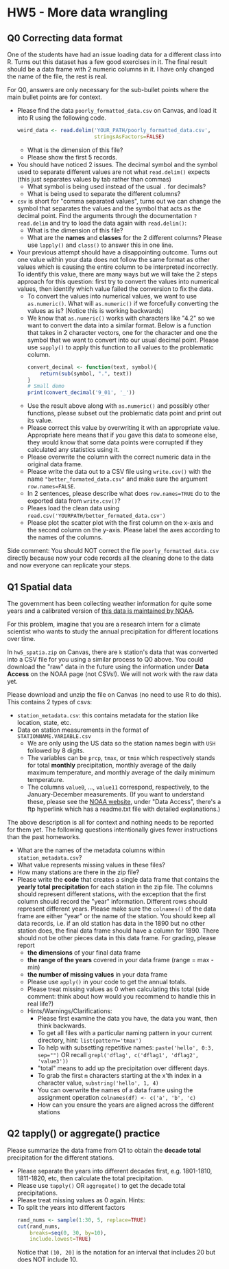 # HW5 - More data wrangling

## Q0 Correcting data format
One of the students have had an issue loading data for a different class into R.
Turns out this dataset has a few good exercises in it. The final result
should be a data frame with 2 numeric columns in it. I have only
changed the name of the file, the rest is real.

For Q0, answers are only necessary for the sub-bullet points where the main bullet
points are for context.

- Please find the data `poorly_formatted_data.csv` on Canvas, and load
  it into R using the following code.
  ```r
  weird_data <- read.delim('YOUR_PATH/poorly_formatted_data.csv',
                           stringsAsFactors=FALSE)
  ```
  - What is the dimension of this file?
  - Please show the first 5 records.
- You should have noticed 2 issues. The decimal symbol and the symbol used
  to separate different values are not what `read.delim()` expects (this just separates values by tab rather than commas)
  - What symbol is being used instead of the usual `.` for decimals?
  - What is being used to separate the different columns?
- `csv` is short for "comma separated values", turns out we can change
  the symbol that separates the values and the symbol that acts as the decimal point.
  Find the arguments through the documentation `?read.delim` and try to load the data again with `read.delim()`:
  - What is the dimension of this file?
  - What are the **names** and **classes** for the 2 different columns? Please use `lapply()` and `class()` to answer this in one line.
- Your previous attempt should have a disappointing outcome. Turns out one value within your data does not follow the same format as other values which is causing the entire column to be interpreted incorrectly. To identify this value, there are many ways but we will take the 2 steps approach for this question: first try to convert the values into numerical values, then identify which value failed the conversion to fix the data.
  - To convert the values into numerical values, we want to use `as.numeric()`. What will `as.numeric()` if we forcefully converting the values as is? (Notice this is working backwards)
  - We know that `as.numeric()` works with characters like "4.2" so we want to convert the data into a similar format. Below is a function that takes in 2 character vectors, one for the character and one the symbol that we want to convert into our usual decimal point. Please use `sapply()` to apply this function to all values to the problematic column.
    ```r
    convert_decimal <- function(text, symbol){
        return(sub(symbol, ".", text))
    }
    # Small demo
    print(convert_decimal('9_01', '_'))
    ```
  - Use the result above along with `as.numeric()` and possibly other functions, please subset out the problematic data point and print out its value.
  - Please correct this value by overwriting it with an appropriate value. Appropriate here means that if you gave this data to someone else, they would know that some data points were corrupted if they calculated any statistics using it.
  - Please overwrite the column with the correct numeric data in the original data frame.
  - Please write the data out to a CSV file using `write.csv()` with the name `"better_formated_data.csv"` and make sure the argument `row.names=FALSE`.
  - In 2 sentences, please describe what does `row.names=TRUE` do to the exported data from `write.csv()`?
  - Pleaes load the clean data using `read.csv('YOURPATH/better_formated_data.csv')`
  - Please plot the scatter plot with the first column on the x-axis and the second column on the y-axis. Please label the axes according to the names of the columns.

Side comment: You should NOT correct the file `poorly_formatted_data.csv` directly because now your code records all the cleaning done to the data and now everyone can replicate your steps.

## Q1 Spatial data
The government has been collecting weather information for quite some years and 
a calibrated version of [this data is maintained by NOAA](https://www.ncdc.noaa.gov/ushcn/introduction).

For this problem, imagine that you are a research intern for a climate scientist
who wants to study the annual precipitation for different locations over time.

In `hw5_spatia.zip` on Canvas, there are `k` station's data that was converted into a CSV file for
you using a similar process to Q0 above. You could download the "raw" data in the future using
the information under **Data Access** on the NOAA page (not CSVs!). We will not work with the raw data yet.

Please download and unzip the file on Canvas (no need to use R to do this).
This contains 2 types of csvs:
- `station_metadata.csv`: this contains metadata for the station like location, state, etc.
- Data on station measurements in the format of `STATIONNAME.VARIABLE.csv`
  - We are only using the US data so the station names begin with `USH` followed by 8 digits.
  - The variables can be `prcp`, `tmax`, or `tmin` which respectively stands for total **monthly** precipitation, monthly average of the daily maximum temperature, and monthly average of the daily minimum temperature.
  - The columns `value0`, ..., `value11` correspond, respectively, to the January-December measurements.
(If you want to understand these, please see the [NOAA website](https://www.ncdc.noaa.gov/ushcn/introduction), under "Data Access", there's a ftp hyperlink which has a readme.txt file with detailed explanations.)

The above description is all for context and nothing needs to be reported for them yet. The following questions intentionally gives fewer instructions than the past homeworks.

- What are the names of the metadata columns within `station_metadata.csv`? 
- What value represents missing values in these files?
- How many stations are there in the zip file?
- Please write the **code** that creates a single data frame that contains the **yearly
  total precipitation** for each station in the zip file. The columns should represent
  different stations, with the exception that the first column should record the "year"
  information. Different rows should represent different years. Please make sure the `colnames()`
  of the data frame are either "year" or the name of the station.
  You should keep all data records, i.e. if an old station has data in the 1890 but no other station does, the final data frame should have a column for 1890. There should not be other pieces data in this data frame. For grading, please report
  - **the dimensions** of your final data frame
  - **the range of the years** covered in your data frame (range = max - min)
  - **the number of missing values** in your data frame
  - Please use `apply()` in your code to get the annual totals.
  - Please treat missing values as 0 when calculating this total (side comment: think about how would you recommend to handle this in real life?)
  - Hints/Warnings/Clarifications:
    - Please first examine the data you have, the data you want, then think backwards.
    - To get all files with a particular naming pattern in your current directory, hint: `list(pattern='tmax')`
    - To help with subsetting repetitive names: `paste('hello', 0:3, sep="")` OR recall `grepl('dflag', c('dflag1', 'dflag2', 'value3'))`
    - "total" means to add up the precipitation over different days.
    - To grab the first `m` characters starting at the x'th index in a character value, `substring('hello', 1, 4)`
    - You can overwrite the names of a data frame using the assignment operation `colnames(df) <- c('a', 'b', 'c)`
    - How can you ensure the years are aligned across the different stations


## Q2 tapply() or aggregate() practice
Please summarize the data frame from Q1 to obtain the **decade total** precipitation for the different stations.
- Please separate the years into different decades first, e.g. 1801-1810, 1811-1820, etc, then calculate the total
precipitation.
- Please use `tapply()` OR `aggregate()` to get the decade total precipitations.
- Please treat missing values as 0 again.
Hints:
- To split the years into different factors
  ```r
  rand_nums <- sample(1:30, 5, replace=TRUE)
  cut(rand_nums,
      breaks=seq(0, 30, by=10),
      include.lowest=TRUE)
  ```
  Notice that `(10, 20]` is the notation for an interval that includes 20 but does NOT include 10.
